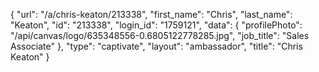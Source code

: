 {
    "url": "\/a\/chris-keaton\/213338",
    "first_name": "Chris",
    "last_name": "Keaton",
    "id": "213338",
    "login_id": "1759121",
    "data": {
        "profilePhoto": "\/api\/canvas\/logo\/635348556-0.6805122778285.jpg",
        "job_title": "Sales Associate"
    },
    "type": "captivate",
    "layout": "ambassador",
    "title": "Chris Keaton"
}